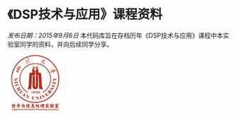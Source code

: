 # 《DSP技术与应用》课程资料
*发布日期：2015年9月6日*
本代码库旨在存档历年《DSP技术与应用》课程中本实验室同学的资料，并向后续同学分享。

<img src="https://github.com/SCU610/About/blob/master/Pic/SCU_SIPL_LOGO-01.png" width="25%" height="25%">
